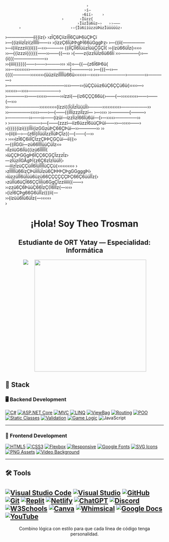                                         ›                                          
                                       ›í—                                         
                                      ›6íí›    ›                                   
                             ›       ›Ïüzz{                                        
                                    ›ÏüzÏü6üz—›   ››———                            
          ›                      ››{Ïü6ííüzzüÞüzÏüüüüüz›                           
   ›——————íí{{íz{›               ›zÏÇ6ÇíízíÏÏ6ÇüÞ6üÇÞÇí                            
 ›—{{ízííízÏzí{zÏÏÏÏí——››       ›{ízzÇ6ÏüÞÞgÞÏ66üGggÞz›           ›—{{íí{—————     
 ›—í{ííízzzíí{{í{{{—›››———››     {{íÏÇÏÏ6ÏüüzÏüüÇGÇÏ{        ››{ízü66üÏz{›››››     
   ››—{{ízzzí{{{{{{——››——{{—››   ›{——z{ízzÏüÏz6ü66Ïí    ›››————{››—{í{{{———————››  
      ››{íííí{{{{{{——›——›———›››  ›í{››—{{—{z6Ï6Þ6ü{  ›››—›››››››››—————————{————›› 
        ›—{{{—››—{{{{————››››››››{üüzíízíÏÏÏÏü66ü›››››››—›››››——————›————››————›   
          ›—————————————››››——››{üÇÇüüz6üÇ6ÇÇü6ü{›››››—› ›››››››—››››———————›      
            ›————››——››››››———››ízzí{—{íz6ÇÇÇ66ü{›——{—››››››››››——›——{—›››         
             ››———————››››››››››{ízzí{{ÏüÏzÏüüüÏí›———›››››››››››——————››           
                ››—————›››››——›—{——{{íÏÏízzzíÏzzí— ›—›››› ››————{———›              
                 ›—————››——››——{ízüí—ízzÏízÏ66Ïü6üí—{›—›››››—————››                
             ›    ›———————›—{——{zzzí—ííz6üzzÏ6üüÇÞüí——››—›››››——›                  
                    ›{{{{{{ízí{{{íÏÏí{ízGGzüÞÇ66ÇÞüí—››————›› ››                   
                      ››{íí{íí—›—{z6Ï{íÏüüÏzzÏÏüÞÇÏz{{—{——{—››                     
                         › ››››ízÏ6Ç6ííÏÇÏzzÇÞÞÇGÇüí—íí{{››                        
                              —{{íÏGGí—zü66ÏÏÏüüÇüÏz›››                            
                             ›íÏzííüG6íÏü{{ízü6ÏÏÏÏÏ{                              
                             ›íüÇÇÞGGgÞ6ÏÇÇ6ÇGÇÏzzzÏz›                             
                             —zÏüzíÏGÅgÞÏ{z6Ç6zÏzÏüüÏ{›                            
                             —ííízÏzüÇÇüíÏ6ÏüÏÏÏÏüÇÇü{››››››››››          ›        
                             ›zÏÏÏÏÏü66ízÇÞüÏíÏüÏzü6ÇÞÞÞÇÞgGGgggÞí›                
                             ›íüzzüÏÏ6üÏüü6üzü66ÇÇÇÇÇÇÞÇ66Ç6üüÏÏz{›                
                             ›züÏÏü6üÇÏ66ÇÇÏíÏíü6GgÇÏzzííííí{{——›                  
                             ››zzü6Ç6ÞüüÇ66ÏzÇ{Ï6ÏÏz{—››››                         
                             ›{ízÏ6ÇÞg66G6üÏÏz{{{íí{—                              
                              ››{ízüü6Ïü6üÏz{—››››››                               
                                     ›                                                                                                         
<h1 align="center">¡Hola! Soy Theo Trosman</h1>
<h2 align="center">Estudiante de ORT Yatay — Especialidad: Informática </h2>

<div align="center" style="display: flex; justify-content: center; flex-wrap: wrap; gap: 20px;">
  <img src="https://github-readme-stats.vercel.app/api/top-langs/?username=Theotrosman&layout=compact&hide=TSQL&theme=chartreuse-light" />
  <img src="https://github-readme-streak-stats.herokuapp.com?user=theotrosman&theme=light&date_format=M%20j%5B%2C%20Y%5D" width="355" />
</div>
 
## 🧠 Stack

### 🖥️ Backend Development

[![C#](https://img.shields.io/badge/C%23-%23239120.svg?style=for-the-badge&logo=csharp&logoColor=white)](https://learn.microsoft.com/en-us/dotnet/csharp/)
[![ASP.NET Core](https://img.shields.io/badge/ASP.NET%20Core-512BD4.svg?style=for-the-badge&logo=dotnet&logoColor=white)](https://learn.microsoft.com/en-us/aspnet/core/)
[![MVC](https://img.shields.io/badge/MVC-Model%20View%20Controller-blueviolet?style=for-the-badge)](https://en.wikipedia.org/wiki/Model–view–controller)
[![LINQ](https://img.shields.io/badge/LINQ-Query%20Magic-blue?style=for-the-badge)](https://learn.microsoft.com/en-us/dotnet/csharp/programming-guide/concepts/linq/)
[![ViewBag](https://img.shields.io/badge/ViewBag-Dynamic%20Data-lightgrey?style=for-the-badge)](https://learn.microsoft.com/en-us/aspnet/core/mvc/views/overview)
[![Routing](https://img.shields.io/badge/Routing-Custom%20Paths-orange?style=for-the-badge)](https://learn.microsoft.com/en-us/aspnet/core/fundamentals/routing)
[![POO](https://img.shields.io/badge/POO-OOP%20Logic-darkgreen?style=for-the-badge)](https://learn.microsoft.com/en-us/dotnet/csharp/fundamentals/tutorials/oop)
[![Static Classes](https://img.shields.io/badge/Static%20Classes-Game%20State-blue?style=for-the-badge)](https://learn.microsoft.com/en-us/dotnet/csharp/programming-guide/classes-and-structs/static-classes-and-static-class-members)
[![Validation](https://img.shields.io/badge/Validation-User%20Input-critical?style=for-the-badge)](https://learn.microsoft.com/en-us/aspnet/core/mvc/models/validation)
[![Game Logic](https://img.shields.io/badge/Game%20Logic-Custom%20Rules-ff69b4?style=for-the-badge)](https://en.wikipedia.org/wiki/Game_logic)
![JavaScript](https://img.shields.io/badge/JavaScript-F7DF1E?style=for-the-badge&logo=javascript&logoColor=black)

---

### 🎨 Frontend Development

[![HTML5](https://img.shields.io/badge/HTML5-%23E34F26.svg?style=for-the-badge&logo=html5&logoColor=white)](https://developer.mozilla.org/en-US/docs/Web/HTML)
[![CSS3](https://img.shields.io/badge/CSS3-%231572B6.svg?style=for-the-badge&logo=css3&logoColor=white)](https://developer.mozilla.org/en-US/docs/Web/CSS)
[![Flexbox](https://img.shields.io/badge/Flexbox-Layout-%23F7DF1E.svg?style=for-the-badge&logo=css3&logoColor=black)](https://css-tricks.com/snippets/css/a-guide-to-flexbox/)
[![Responsive](https://img.shields.io/badge/Responsive%20Design-Adaptable-%2300C49A.svg?style=for-the-badge)](https://developer.mozilla.org/en-US/docs/Learn/CSS/CSS_layout/Responsive_Design)
[![Google Fonts](https://img.shields.io/badge/Google%20Fonts-Typography-%230074D9.svg?style=for-the-badge&logo=google&logoColor=white)](https://fonts.google.com/)
[![SVG Icons](https://img.shields.io/badge/SVG%20Icons-Scalable%20Graphics-orange?style=for-the-badge)](https://developer.mozilla.org/en-US/docs/Web/SVG)
[![PNG Assets](https://img.shields.io/badge/PNG%20Images-High%20Quality-blue?style=for-the-badge)](https://en.wikipedia.org/wiki/Portable_Network_Graphics)
[![Video Background](https://img.shields.io/badge/Video%20Background-Full%20Screen-red?style=for-the-badge)](https://developer.mozilla.org/en-US/docs/Web/HTML/Element/video) 

---

## 🛠️ Tools

[![Visual Studio Code](https://img.shields.io/badge/VSCode-007ACC.svg?style=for-the-badge&logo=visual-studio-code&logoColor=white)](https://code.visualstudio.com/)
[![Visual Studio](https://img.shields.io/badge/Visual%20Studio-5C2D91.svg?style=for-the-badge&logo=visual-studio&logoColor=white)](https://visualstudio.microsoft.com/)
[![GitHub](https://img.shields.io/badge/GitHub-181717.svg?style=for-the-badge&logo=github&logoColor=white)](https://github.com/theotrosman)
[![Git](https://img.shields.io/badge/Git-F05032.svg?style=for-the-badge&logo=git&logoColor=white)](https://git-scm.com/)
[![Replit](https://img.shields.io/badge/Replit-667881.svg?style=for-the-badge&logo=replit&logoColor=white)](https://replit.com/)
[![Netlify](https://img.shields.io/badge/Netlify-00C7B7.svg?style=for-the-badge&logo=netlify&logoColor=white)](https://www.netlify.com/)
[![ChatGPT](https://img.shields.io/badge/ChatGPT-10a37f.svg?style=for-the-badge&logo=openai&logoColor=white)](https://chat.openai.com/)
[![Discord](https://img.shields.io/badge/Discord-5865F2.svg?style=for-the-badge&logo=discord&logoColor=white)](https://discord.com/)
[![W3Schools](https://img.shields.io/badge/W3Schools-04AA6D.svg?style=for-the-badge&logo=w3schools&logoColor=white)](https://www.w3schools.com/)
[![Canva](https://img.shields.io/badge/Canva-00C4CC.svg?style=for-the-badge&logo=canva&logoColor=white)](https://www.canva.com/)
[![Whimsical](https://img.shields.io/badge/Whimsical-6f42c1.svg?style=for-the-badge&logo=whimsical&logoColor=white)](https://whimsical.com/)
[![Google Docs](https://img.shields.io/badge/Google%20Docs-4285F4.svg?style=for-the-badge&logo=google-docs&logoColor=white)](https://docs.google.com/)
[![YouTube](https://img.shields.io/badge/YouTube-Learning-FF0000.svg?style=for-the-badge&logo=youtube&logoColor=white)](https://youtube.com/)
---

<p align="center">
Combino lógica con estilo para que cada línea de código tenga personalidad.
</p>
